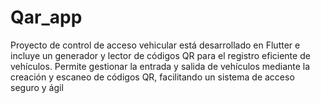 # Qar_app
Proyecto de control de acceso vehicular está desarrollado en Flutter e incluye un generador y lector de códigos QR para el registro eficiente de vehículos. Permite gestionar la entrada y salida de vehículos mediante la creación y escaneo de códigos QR, facilitando un sistema de acceso seguro y ágil

